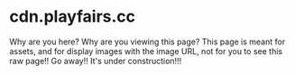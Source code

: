 # cdn.playfairs.cc

Why are you here? Why are you viewing this page? This page is meant for assets, and for display images with the image URL, not for you to see this raw page!! Go away!! It's under construction!!!
